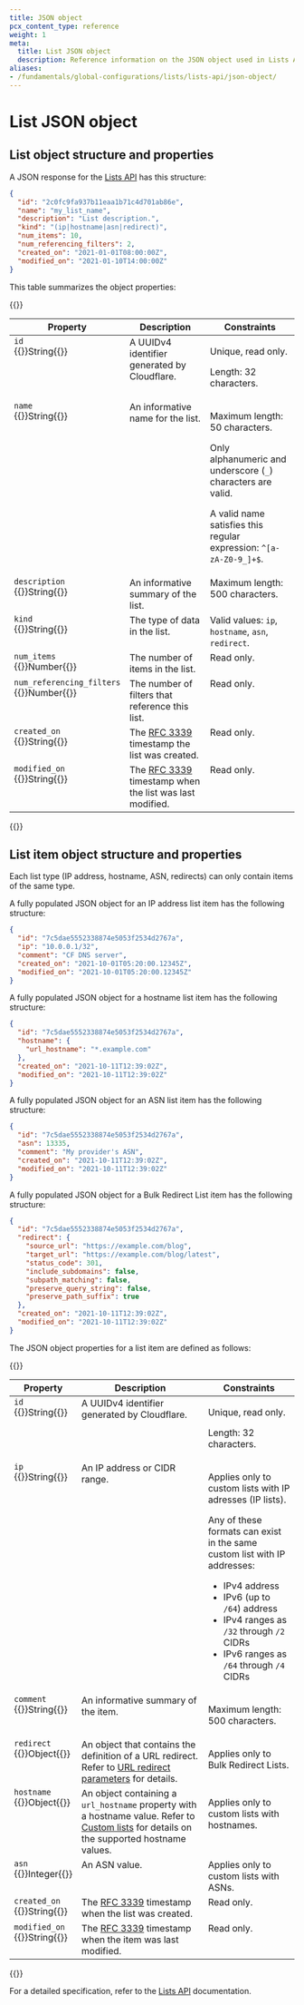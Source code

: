 ```yaml
---
title: JSON object
pcx_content_type: reference
weight: 1
meta:
  title: List JSON object
  description: Reference information on the JSON object used in Lists API calls.
aliases:
- /fundamentals/global-configurations/lists/lists-api/json-object/
---
```


# List JSON object

## List object structure and properties

A JSON response for the [Lists API](/api/operations/lists-get-lists) has this structure:

```json
{
  "id": "2c0fc9fa937b11eaa1b71c4d701ab86e",
  "name": "my_list_name",
  "description": "List description.",
  "kind": "(ip|hostname|asn|redirect)",
  "num_items": 10,
  "num_referencing_filters": 2,
  "created_on": "2021-01-01T08:00:00Z",
  "modified_on": "2021-01-10T14:00:00Z"
}
```

This table summarizes the object properties:

{{<table-wrap>}}

  <table style="width: 100%">
    <thead>
        <tr>
            <th>Property</th>
            <th>Description</th>
            <th>Constraints</th>
        </tr>
    </thead>
    <tbody style="vertical-align:top">
        <tr>
          <td><code>id</code><br />{{<type>}}String{{</type>}}</td>
          <td>A UUIDv4 identifier generated by Cloudflare.</td>
          <td>
            <p>Unique, read only.</p>
            <p>Length: 32 characters.</p>
          </td>
        </tr>
        <tr>
          <td><code>name</code><br />{{<type>}}String{{</type>}}</td>
          <td>An informative name for the list.</td>
          <td>
            <p>Maximum length: 50 characters.</p>
            <p>Only alphanumeric and underscore (<code class='InlineCode'>_</code>) characters are valid.</p>
            <p>A valid name satisfies this regular expression: <code class="InlineCode">^[a-zA-Z0-9_]+$</code>.</p>
          </td>
        </tr>
        <tr>
            <td><code>description</code><br />{{<type>}}String{{</type>}}</td>
            <td>An informative summary of the list.</td>
            <td>Maximum length: 500 characters.</td>
        </tr>
        <tr>
            <td><code>kind</code><br />{{<type>}}String{{</type>}}</td>
            <td>The type of data in the list.</td>
            <td>Valid values: <code class="InlineCode">ip</code>, <code class="InlineCode">hostname</code>, <code class="InlineCode">asn</code>, <code class="InlineCode">redirect</code>.</td>
        </tr>
        <tr>
            <td><code>num_items</code><br />{{<type>}}Number{{</type>}}</td>
            <td>The number of items in the list.</td>
            <td>Read only.</td>
        </tr>
        <tr>
            <td><code>num_referencing_filters</code><br />{{<type>}}Number{{</type>}}</td>
            <td>The number of filters that reference this list.</td>
            <td>Read only.</td>
        </tr>
        <tr>
            <td><code>created_on</code><br />{{<type>}}String{{</type>}}</td>
            <td>The  <a href='https://tools.ietf.org/html/rfc3339'>RFC 3339</a> timestamp the list was created.</td>
            <td>Read only.</td>
        </tr>
        <tr>
            <td><code>modified_on</code><br />{{<type>}}String{{</type>}}</td>
            <td>The  <a href='https://tools.ietf.org/html/rfc3339'>RFC 3339</a> timestamp when the list was last modified.</td>
            <td>Read only.</td>
        </tr>
    </tbody>
  </table>
{{</table-wrap>}}

## List item object structure and properties

Each list type (IP address, hostname, ASN, redirects) can only contain items of the same type.

A fully populated JSON object for an IP address list item has the following structure:

```json
{
  "id": "7c5dae5552338874e5053f2534d2767a",
  "ip": "10.0.0.1/32",
  "comment": "CF DNS server",
  "created_on": "2021-10-01T05:20:00.12345Z",
  "modified_on": "2021-10-01T05:20:00.12345Z"
}
```

A fully populated JSON object for a hostname list item has the following structure:

```json
{
  "id": "7c5dae5552338874e5053f2534d2767a",
  "hostname": {
    "url_hostname": "*.example.com"
  },
  "created_on": "2021-10-11T12:39:02Z",
  "modified_on": "2021-10-11T12:39:02Z"
}
```

A fully populated JSON object for an ASN list item has the following structure:

```json
{
  "id": "7c5dae5552338874e5053f2534d2767a",
  "asn": 13335,
  "comment": "My provider's ASN",
  "created_on": "2021-10-11T12:39:02Z",
  "modified_on": "2021-10-11T12:39:02Z"
}
```

A fully populated JSON object for a Bulk Redirect List item has the following structure:

```json
{
  "id": "7c5dae5552338874e5053f2534d2767a",
  "redirect": {
    "source_url": "https://example.com/blog",
    "target_url": "https://example.com/blog/latest",
    "status_code": 301,
    "include_subdomains": false,
    "subpath_matching": false,
    "preserve_query_string": false,
    "preserve_path_suffix": true
  },
  "created_on": "2021-10-11T12:39:02Z",
  "modified_on": "2021-10-11T12:39:02Z"
}
```

The JSON object properties for a list item are defined as follows:

{{<table-wrap>}}

  <table style="width: 100%">
    <thead>
        <tr>
            <th>Property</th>
            <th>Description</th>
            <th>Constraints</th>
        </tr>
    </thead>
    <tbody style="vertical-align:top">
        <tr>
          <td><code>id</code><br />{{<type>}}String{{</type>}}</td>
          <td>A UUIDv4 identifier generated by Cloudflare.</td>
          <td>
            <p>Unique, read only.</p>
            <p>Length: 32 characters.</p>
          </td>
        </tr>
        <tr>
            <td><code>ip</code><br />{{<type>}}String{{</type>}}</td>
            <td>An IP address or CIDR range.</td>
            <td>
              <p>Applies only to custom lists with IP adresses (IP lists).</p>
              <p>Any of these formats can exist in the same custom list with IP addresses:
                <ul>
                    <li>IPv4 address</li>
                    <li>IPv6 (up to <code>/64</code>) address</li>
                    <li>IPv4 ranges as <code>/32</code> through <code>/2</code> CIDRs</li>
                    <li>IPv6 ranges as <code>/64</code> through <code>/4</code> CIDRs</li>
                </ul>
              </p>
            </td>
        </tr>
        <tr>
            <td><code>comment</code><br />{{<type>}}String{{</type>}}</td>
            <td>An informative summary of the item.</td>
            <td><p>Maximum length: 500 characters.</p></td>
        </tr>
        <tr>
            <td><code>redirect</code><br />{{<type>}}Object{{</type>}}</td>
            <td>An object that contains the definition of a URL redirect. Refer to <a href="/rules/url-forwarding/bulk-redirects/reference/parameters/">URL redirect parameters</a> for details.</td>
            <td><p>Applies only to Bulk Redirect Lists.</p></td>
        </tr>
        <tr>
            <td><code>hostname</code><br />{{<type>}}Object{{</type>}}</td>
            <td>An object containing a <code>url_hostname</code> property with a hostname value. Refer to <a href="/fundamentals/global-configurations/lists/custom-lists/#lists-with-hostnames">Custom lists</a> for details on the supported hostname values.</td>
            <td><p>Applies only to custom lists with hostnames.</p></td>
        </tr>
        <tr>
            <td><code>asn</code><br />{{<type>}}Integer{{</type>}}</td>
            <td>An ASN value.</td>
            <td>Applies only to custom lists with ASNs.</td>
        </tr>
        <tr>
            <td><code>created_on</code><br />{{<type>}}String{{</type>}}</td>
            <td>The  <a href='https://tools.ietf.org/html/rfc3339'>RFC 3339</a> timestamp when the list was created.</td>
            <td>Read only.</td>
        </tr>
        <tr>
            <td><code>modified_on</code><br />{{<type>}}String{{</type>}}</td>
            <td>The  <a href='https://tools.ietf.org/html/rfc3339'>RFC 3339</a> timestamp when the item was last modified.</td>
            <td>Read only.</td>
        </tr>
    </tbody>
  </table>
{{</table-wrap>}}

For a detailed specification, refer to the [Lists API](/api/operations/lists-get-lists) documentation.
